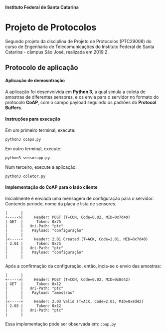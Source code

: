 **Instituto Federal de Santa Catarina**

# Projeto de Protocolos

Segundo projeto da disciplina de Projeto de Protocolos (PTC29008) do curso de Engenharia de Telecomunicações do Instituto Federal de Santa Catarina - câmpus São José, realizada em 2019.2.

## Protocolo de aplicação


#### Aplicação de demosntração

A aplicação foi desenvolvida em **Python 3**, a qual simula a coleta de amostras de diferentes sensores, e os envia para
o servidor no formato do protocolo **CoAP**, com o campo payload seguindo os padrões do **Protocol Buffers**.

#### Instruções para execução

Em um primeiro terminal, execute:

```
python3 coaps.py
```

Em outro terminal, execute:

```
python3 sensorapp.py
```

Num terceiro, execute a aplicação:

```
python3 coletor.py
```

#### Implementação do CoAP para o lado cliente

Inicialmente é enviada uma mensagem de configuração para o servidor. Contendo período, nome da placa e lista de sensores.

```
|      |
+----->|     Header: POST (T=CON, Code=0.02, MID=0x7d40)
| GET  |      Token: 0x75
|      |   Uri-Path: "ptc"
|      |    Payload: "configuração"
|      |
|<-----+     Header: 2.01 Created (T=ACK, Code=2.01, MID=0x7d40)
| 2.01 |      Token: 0x75
|      |   Uri-Path: "ptc"
|      |    Payload: "configuração"
|      |
```

Após a confirmação da configuração, então, incia-se o envio das amostras:

```
|      |
+----->|     Header: POST (T=CON, Code=0.02, MID=0x8d42)
| GET  |      Token: 0x12
|      |   Uri-Path: "ptc"
|      |    Payload: "amostras"
|      |
|<-----+     Header: 2.03 Valid (T=ACK, Code=2.03, MID=0x8d42)
| 2.03 |      Token: 0x12
|      |   Uri-Path: "ptc"
|      |    
```

Essa implementação pode ser observada em: `coap.py`